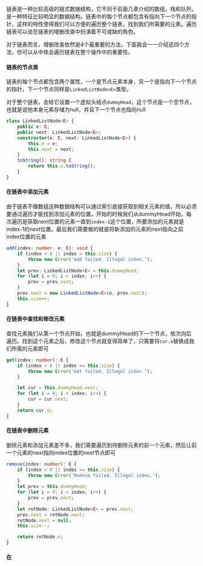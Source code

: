 链表是一种比较高级的链式数据结构，它不同于前面几章介绍的数组，栈和队列，是一种特征比较明显的数据结构。链表中的每个节点都包含有指向下一个节点的指针，这样的特性使得我们可以方便的遍历整个链表，找到我们所需要的元素。遍历链表可以说在链表的增删改查中扮演着不可或缺的角色。

对于链表而言，增删改查依然是4个最重要的方法，下面我会一一介绍这四个方法，你可以从中体会遍历链表在整个操作中的重要性。

#### 链表的节点类
链表的每个节点都包含两个属性，一个是节点元素本身，另一个是指向下一个节点的指针，下一个节点同样是`LinkedListNode<E>`类型。

对于整个链表，会给它设置一个虚拟头结点`dummyHead`，这个节点是一个空节点，也就是说他本身元素存储为null，并且下一个节点也指向null

```ts
class LinkedListNode<E> {
    public e: E;
    public next: LinkedListNode<E>;
    constructor(e: E, next: LinkedListNode<E>) {
        this.e = e;
        this.next = next;
    }
    toString(): string {
        return this.e.toString();
    }
}
```

#### 在链表中添加元素
由于链表不像数组这种数据结构可以通过索引直接获取到相关元素的值，所以必须要通过遍历才能找到添加元素的位置。开始的时候我们从dummyHead开始，每次遍历是获取next位置的元素一直到`index-1`这个位置，所要添加的元素就是index-1的next位置。最后我们需要做的就是将新添加的元素的next指向之前index位置的元素

```ts
add(index: number, e: E): void {
    if (index < 0 || index > this.size) {
        throw new Error('Add failed. Illegal index.');
    }
    let prev: LinkedListNode<E> = this.dummyHead;
    for (let i = 0; i < index; i++) {
        prev = prev.next;
    }
    prev.next = new LinkedListNode<E>(e, prev.next);
    this.size++;
}
```

#### 在链表中查找和修改元素
查找元素我们从第一个节点开始，也就是dummyHead的下一个节点，依次向后遍历。找到这个元素之后，修改这个节点就变得简单了，只需要将`cur.e`替换成我们所需的元素即可

```ts
get(index: number): E {
    if (index < 0 || index >= this.size) {
        throw new Error('Get failed. Illegal index.');
    }

    let cur = this.dummyHead.next;
    for (let i = 0; i < index; i++) {
        cur = cur.next;
    }
    return cur.e;
}
```

#### 在链表中删除元素
删除元素和添加元素差不多，我们需要遍历到待删除元素的前一个元素，然后让前一个元素的next指向index位置的next节点即可

```ts
remove(index: number): E {
    if (index < 0 || index >= this.size) {
        throw new Error('Remove failed. Illegal index.');
    }
    let prev = this.dummyHead;
    for (let i = 0; i < index; i++) {
        prev = prev.next;
    }
    let retNode: LinkedListNode<E> = prev.next;
    prev.next = retNode.next;
    retNode.next = null;
    this.size--;

    return retNode.e;
}
```

#### 在
